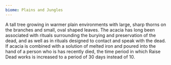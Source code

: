```yaml
---
biome: Plains and Jungles
---
```

A tall tree growing in warmer plain environments with large, sharp thorns on the branches and small, oval shaped leaves. The acacia has long been associated with rituals surrounding the burying and preservation of the dead, and as well as in rituals designed to contact and speak with the dead. If acacia is combined with a solution of melted iron and poured into the hand of a person who is has recently died, the time period in which Raise Dead works is increased to a period of 30 days instead of 10. 

